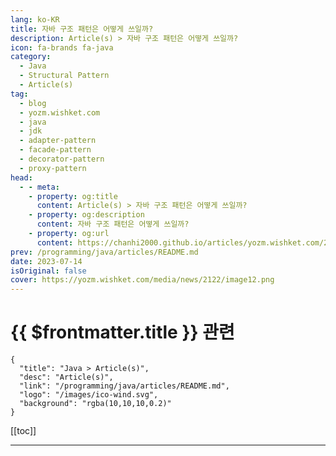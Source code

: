 ```yaml
---
lang: ko-KR
title: 자바 구조 패턴은 어떻게 쓰일까?
description: Article(s) > 자바 구조 패턴은 어떻게 쓰일까?
icon: fa-brands fa-java
category: 
  - Java
  - Structural Pattern
  - Article(s)
tag: 
  - blog
  - yozm.wishket.com
  - java
  - jdk
  - adapter-pattern
  - facade-pattern
  - decorator-pattern
  - proxy-pattern
head:
  - - meta:
    - property: og:title
      content: Article(s) > 자바 구조 패턴은 어떻게 쓰일까?
    - property: og:description
      content: 자바 구조 패턴은 어떻게 쓰일까?
    - property: og:url
      content: https://chanhi2000.github.io/articles/yozm.wishket.com/2122.html
prev: /programming/java/articles/README.md
date: 2023-07-14
isOriginal: false
cover: https://yozm.wishket.com/media/news/2122/image12.png
---
```


# {{ $frontmatter.title }} 관련

```component VPCard
{
  "title": "Java > Article(s)",
  "desc": "Article(s)",
  "link": "/programming/java/articles/README.md",
  "logo": "/images/ico-wind.svg",
  "background": "rgba(10,10,10,0.2)"
}
```

[[toc]]

---

<SiteInfo
  name="자바 구조 패턴은 어떻게 쓰일까? | 요즘IT"
  desc="자바 디자인 패턴 시리즈 두 번째 편으로 이번에는 구조 패턴(Structural Patterns)의 종류와 적용 방법을 살펴볼까 합니다. 지난 편에서 살펴 본 어댑터 패턴(Adaptor Pattern) 역시 대표적인 구조 패턴이라고 할 수 있는데요. 이번 글에서는 어댑터 패턴 외에 퍼사드(Facade), 데코레이터(Decorator), 프록시(Proxy) 패턴과 같은 다양한 구조 패턴을 알아보고, 실제 프로젝트에서 어떻게 적용하는지 정리해 봤습니다."
  url="https://yozm.wishket.com/magazine/detail/2122/"
  logo="https://yozm.wishket.com/static/renewal/img/global/gnb_yozmit.svg"
  preview="https://yozm.wishket.com/media/news/2122/image12.png"/>

<!-- TODO: 작성 -->

